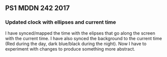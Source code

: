 ## PS1 MDDN 242 2017

### Updated clock with ellipses and current time

I have synced/mapped the time with the elipses that go along the screen with the current time. I have also synced the background to the current time (Red during the day, dark blue/black during the night). Now I have to experiment with changes to produce something more abstract.
